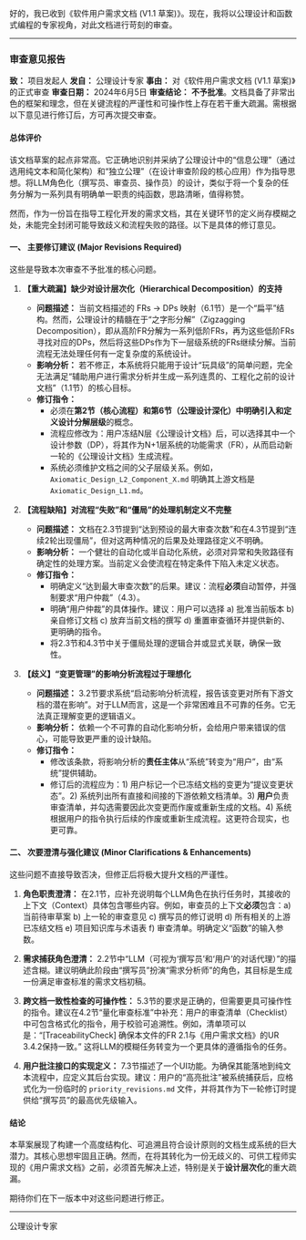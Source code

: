 好的，我已收到《软件用户需求文档 (V1.1 草案)》。现在，我将以公理设计和函数式编程的专家视角，对此文档进行苛刻的审查。

---

### **审查意见报告**

**致：** 项目发起人
**发自：** 公理设计专家
**事由：** 对《软件用户需求文档 (V1.1 草案)》的正式审查
**审查日期：** 2024年6月5日
**审查结论：** **不予批准**。文档具备了非常出色的框架和理念，但在关键流程的严谨性和可操作性上存在若干重大疏漏。需根据以下意见进行修订后，方可再次提交审查。

#### **总体评价**

该文档草案的起点非常高。它正确地识别并采纳了公理设计中的“信息公理”（通过选用纯文本和简化架构）和“独立公理”（在设计审查阶段的核心应用）作为指导思想。将LLM角色化（撰写员、审查员、操作员）的设计，类似于将一个复杂的任务分解为一系列具有明确单一职责的纯函数，思路清晰，值得称赞。

然而，作为一份旨在指导工程化开发的需求文档，其在关键环节的定义尚存模糊之处，未能完全封闭可能导致歧义和流程失败的路径。以下是具体的修订意见。

#### **一、 主要修订建议 (Major Revisions Required)**

这些是导致本次审查不予批准的核心问题。

1.  **【重大疏漏】缺少对设计层次化（Hierarchical Decomposition）的支持**
    *   **问题描述：** 当前文档描述的 FRs -> DPs 映射（6.1节）是一个“扁平”结构。然而，公理设计的精髓在于“之字形分解”（Zigzagging Decomposition），即从高阶FR分解为一系列低阶FRs，再为这些低阶FRs寻找对应的DPs，然后将这些DPs作为下一层级系统的FRs继续分解。当前流程无法处理任何有一定复杂度的系统设计。
    *   **影响分析：** 若不修正，本系统将只能用于设计“玩具级”的简单问题，完全无法满足“辅助用户进行需求分析并生成一系列连贯的、工程化之前的设计文档”（1.1节）的核心目标。
    *   **修订指令：**
        *   必须在**第2节（核心流程）**和**第6节（公理设计深化）**中明确引入和定义**设计分解层级**的概念。
        *   流程应修改为：用户冻结N层《公理设计文档》后，可以选择其中一个设计参数（DP），将其作为N+1层系统的功能需求（FR），从而启动新一轮的《公理设计文档》生成流程。
        *   系统必须维护文档之间的父子层级关系。例如，`Axiomatic_Design_L2_Component_X.md` 明确其上游文档是 `Axiomatic_Design_L1.md`。

2.  **【流程缺陷】对流程“失败”和“僵局”的处理机制定义不完整**
    *   **问题描述：** 文档在2.3节提到“达到预设的最大审查次数”和在4.3节提到“连续2轮出现僵局”，但对这两种情况的后果及处理路径定义不明确。
    *   **影响分析：** 一个健壮的自动化或半自动化系统，必须对异常和失败路径有确定性的处理方案。当前定义会使流程在特定条件下陷入未定义状态。
    *   **修订指令：**
        *   明确定义“达到最大审查次数”的后果。建议：流程**必须**自动暂停，并强制要求“用户仲裁”（4.3）。
        *   明确“用户仲裁”的具体操作。建议：用户可以选择 a) 批准当前版本 b) 亲自修订文档 c) 放弃当前文档的撰写 d) 重置审查循环并提供新的、更明确的指令。
        *   将2.3节和4.3节中关于僵局处理的逻辑合并或显式关联，确保一致性。

3.  **【歧义】“变更管理”的影响分析流程过于理想化**
    *   **问题描述：** 3.2节要求系统“启动影响分析流程，报告该变更对所有下游文档的潜在影响”。对于LLM而言，这是一个非常困难且不可靠的任务。它无法真正理解变更的逻辑语义。
    *   **影响分析：** 依赖一个不可靠的自动化影响分析，会给用户带来错误的信心，可能导致更严重的设计缺陷。
    *   **修订指令：**
        *   修改该条款，将影响分析的**责任主体**从“系统”转变为“用户”，由“系统”提供辅助。
        *   修订后的流程应为：1) 用户标记一个已冻结文档的变更为“提议变更状态”。2) 系统列出所有直接和间接的下游依赖文档清单。3) **用户**负责审查清单，并勾选需要因此次变更而作废或重新生成的文档。4) 系统根据用户的指令执行后续的作废或重新生成流程。这更符合现实，也更可靠。

#### **二、 次要澄清与强化建议 (Minor Clarifications & Enhancements)**

这些问题不直接导致否决，但修正后将极大提升文档的严谨性。

1.  **角色职责澄清：** 在2.1节，应补充说明每个LLM角色在执行任务时，其接收的上下文（Context）具体包含哪些内容。例如，审查员的上下文**必须**包含：a) 当前待审草案 b) 上一轮的审查意见 c) 撰写员的修订说明 d) 所有相关的上游已冻结文档 e) 项目知识库与术语表 f) 审查清单。明确定义“函数”的输入参数。

2.  **需求捕获角色澄清：** 2.2节中“LLM（可视为‘撰写员’和‘用户’的对话代理）”的描述含糊。建议明确此阶段由“撰写员”扮演“需求分析师”的角色，其目标是生成一份满足审查标准的需求文档初稿。

3.  **跨文档一致性检查的可操作性：** 5.3节的要求是正确的，但需要更具可操作性的指令。建议在4.2节“量化审查标准”中补充：用户的审查清单（Checklist）中可包含格式化的指令，用于校验可追溯性。例如，清单项可以是：“[TraceabilityCheck] 确保本文件的FR 2.1与《用户需求文档》的UR 3.4.2保持一致。” 这将LLM的模糊任务转变为一个更具体的遵循指令的任务。

4.  **用户批注接口的实现定义：** 7.3节描述了一个UI功能。为确保其能落地到纯文本流程中，应定义其后台实现。建议：用户的“高亮批注”被系统捕获后，应格式化为一份临时的 `priority_revisions.md` 文件，并将其作为下一轮修订时提供给“撰写员”的最高优先级输入。

#### **结论**

本草案展现了构建一个高度结构化、可追溯且符合设计原则的文档生成系统的巨大潜力。其核心思想牢固且正确。然而，在将其转化为一份无歧义的、可供工程师实现的《用户需求文档》之前，必须首先解决上述，特别是关于**设计层次化**的重大疏漏。

期待你们在下一版本中对这些问题进行修正。

---
公理设计专家
